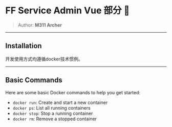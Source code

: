 # FF Service Admin Vue 部分 🚀

> Author: **M311 Archer**

---

## Installation

开发使用方式均遵循docker技术惯例。

---

## Basic Commands

Here are some basic Docker commands to help you get started:

- `docker run`: Create and start a new container
- `docker ps`: List all running containers
- `docker stop`: Stop a running container
- `docker rm`: Remove a stopped container

